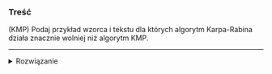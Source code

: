 ### Treść
(KMP)
Podaj przykład wzorca i tekstu dla których algorytm Karpa-Rabina działa znacznie wolniej niż algorytm KMP. 

------
<details><summary>Rozwiązanie</summary>
    
```
Niech algorytm Karpa-Rabina używa funkcji hashującej na przykład %8
(chcemy mieścić podpis na 1 bajcie) i niech mapuje literki A...Z na liczby 1...26.

Zatem: H=8, P=16, X=24
Interpretujemy liczby w systemie r.

Czyli przy obliczaniu hasha mod 8, będziemy mieli np:
[H*r^n + P*r^(n-1) + ... + X] mod 8 = 8 (1*r^n + 2*r^(n-1) + ... + 3) mod 8 = 0

Zauważmy, że dowolne m-literowe słowo złożone z HPX, będzie się hashowało do 0,
czyli algorytm Karpa Rabina będzie porównywał każde przesunięcie ze wzorcem.

Przykładowy wzorzec:
P = HPXXX
T = HPXHPXHPX

Karp-Rabin wykona się w czasie: O(n*m)
KMP wykona się w czasie: O(n)
```
<p>
    
